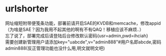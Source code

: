 urlshorter
==========

网址缩短附带便笺条功能，部署前请开启SAE的KVDB和memcache，修改appid（为啥是SAE？因为我用不起其他的啊有不有QAQ！移植应该不麻烦..）<br />
忘了说了，部署完成后请登陆后台修改默认密码{usr=admin,pwd=ihciah}<br />
需要创建新管理用户请添加key="uabcde",v="admin888"#用户名即abcde,密码admin888(反正管理功能也没什么用,明文就明文吧)
